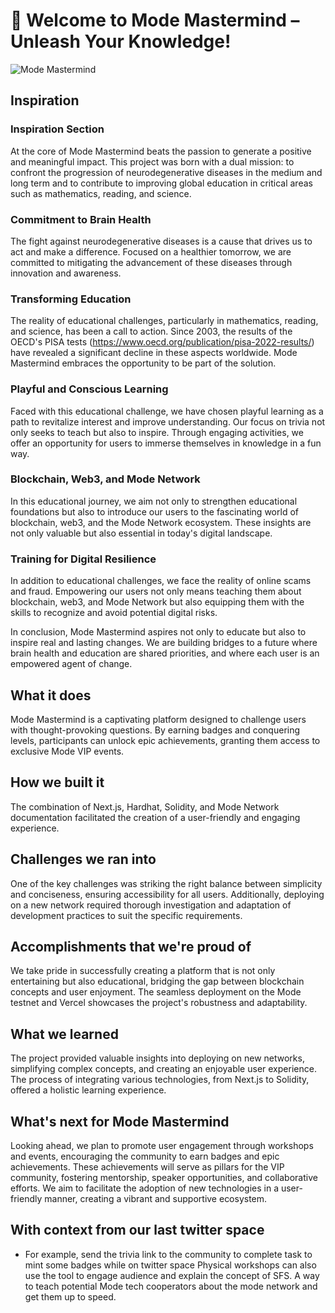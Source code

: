 # 🚀 Welcome to Mode Mastermind – Unleash Your Knowledge!

![Mode Mastermind](https://github.com/wolfcito/mode-mastermind/assets/791301/0df524db-b6c2-4b59-baa6-66028bacfd5d)


## Inspiration

### Inspiration Section

At the core of Mode Mastermind beats the passion to generate a positive and meaningful impact. This project was born with a dual mission: to confront the progression of neurodegenerative diseases in the medium and long term and to contribute to improving global education in critical areas such as mathematics, reading, and science.

### Commitment to Brain Health

The fight against neurodegenerative diseases is a cause that drives us to act and make a difference. Focused on a healthier tomorrow, we are committed to mitigating the advancement of these diseases through innovation and awareness.

### Transforming Education

The reality of educational challenges, particularly in mathematics, reading, and science, has been a call to action. Since 2003, the results of the OECD's PISA tests (<https://www.oecd.org/publication/pisa-2022-results/>) have revealed a significant decline in these aspects worldwide. Mode Mastermind embraces the opportunity to be part of the solution.

### Playful and Conscious Learning

Faced with this educational challenge, we have chosen playful learning as a path to revitalize interest and improve understanding. Our focus on trivia not only seeks to teach but also to inspire. Through engaging activities, we offer an opportunity for users to immerse themselves in knowledge in a fun way.

### Blockchain, Web3, and Mode Network

In this educational journey, we aim not only to strengthen educational foundations but also to introduce our users to the fascinating world of blockchain, web3, and the Mode Network ecosystem. These insights are not only valuable but also essential in today's digital landscape.

### Training for Digital Resilience

In addition to educational challenges, we face the reality of online scams and fraud. Empowering our users not only means teaching them about blockchain, web3, and Mode Network but also equipping them with the skills to recognize and avoid potential digital risks.

In conclusion, Mode Mastermind aspires not only to educate but also to inspire real and lasting changes. We are building bridges to a future where brain health and education are shared priorities, and where each user is an empowered agent of change.


## What it does

Mode Mastermind is a captivating platform designed to challenge users with thought-provoking questions. By earning badges and conquering levels, participants can unlock epic achievements, granting them access to exclusive Mode VIP events.

## How we built it

The combination of Next.js, Hardhat, Solidity, and Mode Network documentation facilitated the creation of a user-friendly and engaging experience.

## Challenges we ran into

One of the key challenges was striking the right balance between simplicity and conciseness, ensuring accessibility for all users. Additionally, deploying on a new network required thorough investigation and adaptation of development practices to suit the specific requirements.

## Accomplishments that we're proud of

We take pride in successfully creating a platform that is not only entertaining but also educational, bridging the gap between blockchain concepts and user enjoyment. The seamless deployment on the Mode testnet and Vercel showcases the project's robustness and adaptability.

## What we learned

The project provided valuable insights into deploying on new networks, simplifying complex concepts, and creating an enjoyable user experience. The process of integrating various technologies, from Next.js to Solidity, offered a holistic learning experience.

## What's next for Mode Mastermind

Looking ahead, we plan to promote user engagement through workshops and events, encouraging the community to earn badges and epic achievements. These achievements will serve as pillars for the VIP community, fostering mentorship, speaker opportunities, and collaborative efforts. We aim to facilitate the adoption of new technologies in a user-friendly manner, creating a vibrant and supportive ecosystem.

## With context from our last twitter space

- For example, send the trivia link to the community to complete task to mint some badges while on twitter space
  Physical workshops can also use the tool to engage audience and explain the concept of SFS.
  A way to teach potential Mode tech cooperators about the mode network and get them up to speed.
